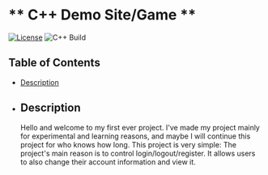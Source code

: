 # ** C++ Demo Site/Game **

[![License](https://img.shields.io/badge/License-MIT-blue.svg)](https://opensource.org/licenses/MIT)
![C++ Build](https://github.com/vivaidris/demo_cpp_site/actions/workflows/build.yml/https://img.shields.io/badge/C++-Build-blue.svg)

## **Table of Contents**

- [Description](#description)

- ## **Description**
  Hello and welcome to my first ever project. I've made my project mainly for experimental and learning reasons, and maybe I will continue this project for who knows how long. This project is very simple: The project's main reason is to control login/logout/register. It allows users to also change their account information and view it.
